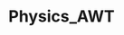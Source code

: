 ---
title: Physics_AWT
crosslinks:
- EmDrive
- Physics
- askscience
- xkcd
- science
- autotldr
- pics
- UFOs
- programming
---